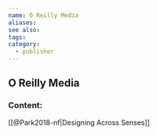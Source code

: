 ```yaml
---
name: O Reilly Media
aliases:
see also:
tags:
category:
  - publisher
---
```


## O Reilly Media

### Content:
[[@Park2018-nf|Designing Across Senses]]